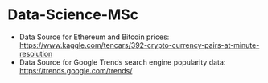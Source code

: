 # Data-Science-MSc
-	Data Source for Ethereum and Bitcoin prices: https://www.kaggle.com/tencars/392-crypto-currency-pairs-at-minute-resolution
-	Data Source for Google Trends search engine popularity data: https://trends.google.com/trends/
